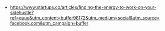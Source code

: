 - https://www.startups.co/articles/finding-the-energy-to-work-on-your-sidehustle?ref=quuu&utm_content=buffer98172&utm_medium=social&utm_source=facebook.com&utm_campaign=buffer
